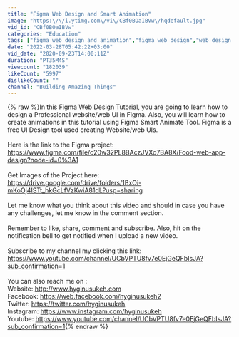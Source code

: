 ```yaml
---
title: "Figma Web Design and Smart Animation"
image: "https:\/\/i.ytimg.com\/vi\/CBf0BOaIBVw\/hqdefault.jpg"
vid_id: "CBf0BOaIBVw"
categories: "Education"
tags: ["figma web design and animation","figma web design","web design in figma"]
date: "2022-03-28T05:42:22+03:00"
vid_date: "2020-09-23T14:00:11Z"
duration: "PT35M4S"
viewcount: "182039"
likeCount: "5997"
dislikeCount: ""
channel: "Building Amazing Things"
---
```

{% raw %}In this Figma Web Design Tutorial, you are going to learn how to design a Professional website/web UI in Figma. Also, you will learn how to create animations in this tutorial using Figma Smart Animate Tool. Figma is a free UI Design tool used creating Website/web UIs. <br /><br />Here is the link to the Figma project: <a rel="nofollow" target="blank" href="https://www.figma.com/file/c20w32PL8BAczJVXo7BA8X/Food-web-app-design?node-id=0%3A1">https://www.figma.com/file/c20w32PL8BAczJVXo7BA8X/Food-web-app-design?node-id=0%3A1</a><br /><br />Get Images of the Project here: <br /><a rel="nofollow" target="blank" href="https://drive.google.com/drive/folders/1BxOi-mKoOj4ISTt_hkGcLfVzKwiA81dL?usp=sharing">https://drive.google.com/drive/folders/1BxOi-mKoOj4ISTt_hkGcLfVzKwiA81dL?usp=sharing</a><br /><br />Let me know what you think about this video and should in case you have any challenges, let me know in the comment section. <br /><br />Remember to like, share, comment and subscribe. Also, hit on the notification bell to get notified when I upload a new video.<br /><br />Subscribe to my channel my clicking this link: <a rel="nofollow" target="blank" href="https://www.youtube.com/channel/UCbVPTU8fv7e0EjGeQFbIsJA?sub_confirmation=1">https://www.youtube.com/channel/UCbVPTU8fv7e0EjGeQFbIsJA?sub_confirmation=1</a><br /><br />You can also reach me on :<br />Website: <a rel="nofollow" target="blank" href="http://www.hyginusukeh.com">http://www.hyginusukeh.com</a><br />Facebook: <a rel="nofollow" target="blank" href="https://web.facebook.com/hyginusukeh2">https://web.facebook.com/hyginusukeh2</a><br />Twitter: <a rel="nofollow" target="blank" href="https://twitter.com/hyginusukeh">https://twitter.com/hyginusukeh</a><br />Instagram: <a rel="nofollow" target="blank" href="https://www.instagram.com/hyginusukeh">https://www.instagram.com/hyginusukeh</a><br />Youtube: <a rel="nofollow" target="blank" href="https://www.youtube.com/channel/UCbVPTU8fv7e0EjGeQFbIsJA?sub_confirmation=1">https://www.youtube.com/channel/UCbVPTU8fv7e0EjGeQFbIsJA?sub_confirmation=1</a>{% endraw %}
